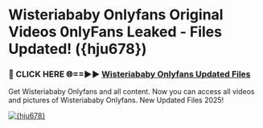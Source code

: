 # Wisteriababy Onlyfans Original Videos 0nlyFans Leaked - Files Updated! ({hju678})

<h3>🔴 CLICK HERE 🌐==►► <a href="https://tinyurl.com/ms9xzufz" rel="nofollow">Wisteriababy Onlyfans Updated Files</a></h3>

Get Wisteriababy Onlyfans and all content. Now you can access all videos and pictures of Wisteriababy Onlyfans. New Updated Files 2025!

[![{hju678}](https://i.imgur.com/PQ7UWWw.gif)](https://tinyurl.com/ms9xzufz)